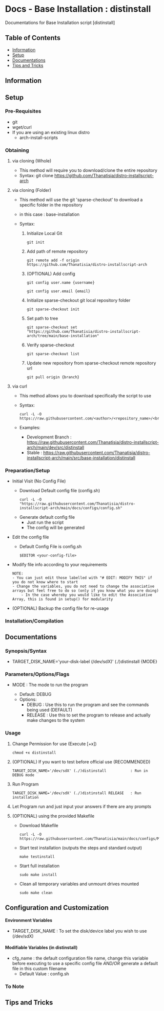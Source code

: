 # Docs - Base Installation : distinstall

Documentations for Base Installation script [distinstall]

## Table of Contents
- [Information](#information)
- [Setup](#setup)
- [Documentations](#documentations)
- [Tips and Tricks](#tips-and-tricks)

## Information

## Setup

### Pre-Requisites

- git
- wget/curl
- If you are using an existing linux distro
	+ arch-install-scripts

### Obtaining

1. via cloning (Whole)
	- This method will require you to download/clone the entire repository

	+ Syntax: git clone https://github.com/Thanatisia/distro-installscript-arch

2. via cloning (Folder)
	- This method will use the git 'sparse-checkout' to download a specific folder in the repository
	- in this case : base-installation

	- Syntax: 
		1. Initialize Local Git
			```console
            git init
            ```
            
		2. Add path of remote repository
			```console
            git remote add -f origin https://github.com/Thanatisia/distro-installscript-arch
            ```
            
		3. (OPTIONAL) Add config
			```console
            git config user.name {username}

			git config user.email {email}
            ```
            
		4. Initialize sparse-checkout git local repository folder
			```console
            git sparse-checkout init
            ```
            
		5. Set path to tree
			```console
            git sparse-checkout set "https://github.com/Thanatisia/distro-installscript-arch/tree/main/base-installation"
            ```
            
		6. Verify sparse-checkout
			```console
            git sparse-checkout list
            ```
            
		7. Update new repository from sparse-checkout remote repository url
			```console
            git pull origin {branch}
            ```
            
3. via curl

	- This method allows you to download specifically the script to use

	- Syntax: 
		```console
		curl -L -O https://raw.githubusercontent.com/<author>/<repository_name>/<branch>/[folder/to/script_name.sh]
		```

	- Examples:
        - Development Branch : https://raw.githubusercontent.com/Thanatisia/distro-installscript-arch/main/dev/src/distinstall
        - Stable : https://raw.githubusercontent.com/Thanatisia/distro-installscript-arch/main/src/base-installation/distinstall

### Preparation/Setup

- Initial Visit (No Config File)
    - Download Default config file (config.sh)
        ```console
        curl -L -O "https://raw.githubusercontent.com/Thanatisia/distro-installscript-arch/main/docs/configs/config.sh"
        ```
    - Generate default config file
        + Just run the script
        + The config will be generated
      
- Edit the config file
    + Default Config File is config.sh
        ```console
        $EDITOR <your-config-file> 
        ```

- Modify file info according to your requirements
    ```
    NOTE: 
    - You can just edit those labelled with "# EDIT: MODIFY THIS" if you do not know where to start
    - Change the variables, you do not need to change the associative arrays but feel free to do so (only if you know what you are doing)
        - In the case whereby you would like to edit the Associative Array, this is found in setup() for modularity
    ```

- (OPTIONAL) Backup the config file for re-usage

### Installation/Compilation

## Documentations

### Synopsis/Syntax

+ TARGET_DISK_NAME='your-disk-label (/dev/sdX)' (./)distinstall {MODE}

### Parameters/Options/Flags

- MODE <options> : The mode to run the program
	+ Default: DEBUG
		
	- Options:
		+ DEBUG	: Use this to run the program and see the commands being used 				(DEFAULT)
		+ RELEASE : Use this to set the program to release and actually make changes to the system
	
### Usage

1. Change Permission for use (Execute [+x])
	```console
	chmod +x distinstall
	```

2. (OPTIONAL) If you want to test before official use (RECOMMENDED)
	```console
    TARGET_DISK_NAME='/dev/sdX' (./)distinstall           : Run in DEBUG mode	
	```	

3. Run Program
	```console
    TARGET_DISK_NAME='/dev/sdX' (./)distinstall RELEASE   : Run installation	
	```
    
4. Let Program run and just input your answers if there are any prompts

5. (OPTIONAL) using the provided Makefile
    - Download Makefile
        ```console
        curl -L -O https://raw.githubusercontent.com/Thanatisia/main/docs/configs/Makefile
        ```
        
    - Start test installation (outputs the steps and standard output)
        ```console
        make testinstall
        ```
        
    - Start full installation
        ```console
        sudo make install
        ```
        
    - Clean all temporary variables and unmount drives mounted
        ```console
        sudo make clean
        ```

## Configuration and Customization

#### Environment Variables
+ TARGET_DISK_NAME : To set the disk/device label you wish to use (/dev/sdX)

#### Modifiable Variables (in distinstall)
- cfg_name : the default configuration file name, change this variable before executing to use a specific config file *AND/OR* generate a default file in this custom filename
    + Default Value : config.sh

### To Note


## Tips and Tricks
